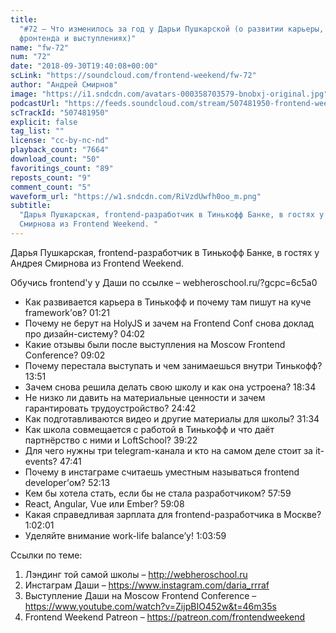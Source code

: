 ```yaml
---
title:
  "#72 – Что изменилось за год у Дарьи Пушкарской (о развитии карьеры, школе
  фронтенда и выступлениях)"
name: "fw-72"
num: "72"
date: "2018-09-30T19:40:08+00:00"
scLink: "https://soundcloud.com/frontend-weekend/fw-72"
author: "Андрей Смирнов"
image: "https://i1.sndcdn.com/avatars-000358703579-bnobxj-original.jpg"
podcastUrl: "https://feeds.soundcloud.com/stream/507481950-frontend-weekend-fw-72.m4a"
scTrackId: "507481950"
explicit: false
tag_list: ""
license: "cc-by-nc-nd"
playback_count: "7664"
download_count: "50"
favoritings_count: "89"
reposts_count: "9"
comment_count: "5"
waveform_url: "https://w1.sndcdn.com/RiVzdUwfh0oo_m.png"
subtitle:
  "Дарья Пушкарская, frontend-разработчик в Тинькофф Банке, в гостях у Андрея
  Смирнова из Frontend Weekend. "
---
```


Дарья Пушкарская, frontend-разработчик в Тинькофф Банке, в гостях у Андрея
Смирнова из Frontend Weekend.

Обучись frontend'у у Даши по ссылке – webheroschool.ru/?gcpc=6c5a0

- Как развивается карьера в Тинькофф и почему там пишут на куче framework’ов?
  <timecode sec="81">01:21</timecode>
- Почему не берут на HolyJS и зачем на Frontend Conf снова доклад про
  дизайн-систему? <timecode sec="242">04:02</timecode>
- Какие отзывы были после выступления на Moscow Frontend Conference?
  <timecode sec="542">09:02</timecode>
- Почему перестала выступать и чем занимаешься внутри Тинькофф?
  <timecode sec="831">13:51</timecode>
- Зачем снова решила делать свою школу и как она устроена?
  <timecode sec="1114">18:34</timecode>
- Не низко ли давить на материальные ценности и зачем гарантировать
  трудоустройство? <timecode sec="1482">24:42</timecode>
- Как подготавливаются видео и другие материалы для школы?
  <timecode sec="1894">31:34</timecode>
- Как школа совмещается с работой в Тинькофф и что даёт партнёрство с ними и
  LoftSchool? <timecode sec="2362">39:22</timecode>
- Для чего нужны три telegram-канала и кто на самом деле стоит за it-events?
  <timecode sec="2861">47:41</timecode>
- Почему в инстаграме считаешь уместным называться frontend developer’ом?
  <timecode sec="3133">52:13</timecode>
- Кем бы хотела стать, если бы не стала разработчиком?
  <timecode sec="3479">57:59</timecode>
- React, Angular, Vue или Ember? <timecode sec="3548">59:08</timecode>
- Какая справедливая зарплата для frontend-разработчика в Москве?
  <timecode sec="3721">1:02:01</timecode>
- Уделяйте внимание work-life balance’у! <timecode sec="3839">1:03:59</timecode>

Ссылки по теме:

1. Лэндинг той самой школы – <http://webheroschool.ru>
2. Инстаграм Даши – <https://www.instagram.com/daria_rrraf>
3. Выступление Даши на Moscow Frontend Conference –
   <https://www.youtube.com/watch?v=ZijpBIO452w&t=46m35s>
4. Frontend Weekend Patreon – <https://patreon.com/frontendweekend>

